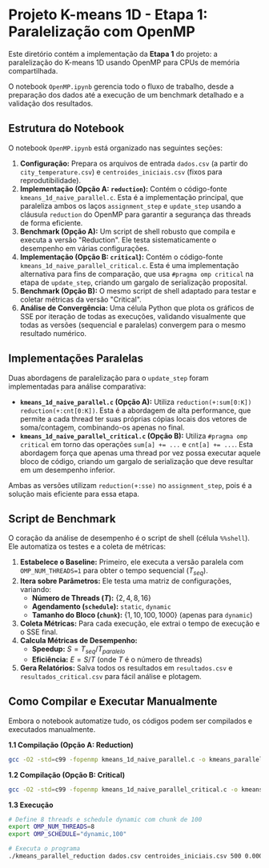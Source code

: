 # Projeto K-means 1D - Etapa 1: Paralelização com OpenMP

Este diretório contém a implementação da **Etapa 1** do projeto: a paralelização do K-means 1D usando OpenMP para CPUs de memória compartilhada.

O notebook `OpenMP.ipynb` gerencia todo o fluxo de trabalho, desde a preparação dos dados até a execução de um benchmark detalhado e a validação dos resultados.

## Estrutura do Notebook

O notebook `OpenMP.ipynb` está organizado nas seguintes seções:

1.  **Configuração:** Prepara os arquivos de entrada `dados.csv` (a partir do `city_temperature.csv`) e `centroides_iniciais.csv` (fixos para reprodutibilidade).
2.  **Implementação (Opção A: `reduction`):** Contém o código-fonte `kmeans_1d_naive_parallel.c`. Esta é a implementação principal, que paraleliza ambos os laços `assignment_step` e `update_step` usando a cláusula `reduction` do OpenMP para garantir a segurança das threads de forma eficiente.
3.  **Benchmark (Opção A):** Um script de shell robusto que compila e executa a versão "Reduction". Ele testa sistematicamente o desempenho em várias configurações.
4.  **Implementação (Opção B: `critical`):** Contém o código-fonte `kmeans_1d_naive_parallel_critical.c`. Esta é uma implementação alternativa para fins de comparação, que usa `#pragma omp critical` na etapa de `update_step`, criando um gargalo de serialização proposital.
5.  **Benchmark (Opção B):** O mesmo script de shell adaptado para testar e coletar métricas da versão "Critical".
6.  **Análise de Convergência:** Uma célula Python que plota os gráficos de SSE por iteração de todas as execuções, validando visualmente que todas as versões (sequencial e paralelas) convergem para o mesmo resultado numérico.

## Implementações Paralelas

Duas abordagens de paralelização para o `update_step` foram implementadas para análise comparativa:

* **`kmeans_1d_naive_parallel.c` (Opção A):** Utiliza `reduction(+:sum[0:K]) reduction(+:cnt[0:K])`. Esta é a abordagem de alta performance, que permite a cada thread ter suas próprias cópias locais dos vetores de soma/contagem, combinando-os apenas no final.
* **`kmeans_1d_naive_parallel_critical.c` (Opção B):** Utiliza `#pragma omp critical` em torno das operações `sum[a] += ...` e `cnt[a] += ...`. Esta abordagem força que apenas uma thread por vez possa executar aquele bloco de código, criando um gargalo de serialização que deve resultar em um desempenho inferior.

Ambas as versões utilizam `reduction(+:sse)` no `assignment_step`, pois é a solução mais eficiente para essa etapa.

## Script de Benchmark

O coração da análise de desempenho é o script de shell (célula `%%shell`). Ele automatiza os testes e a coleta de métricas:

1.  **Estabelece o Baseline:** Primeiro, ele executa a versão paralela com `OMP_NUM_THREADS=1` para obter o tempo sequencial ($T_{seq}$).
2.  **Itera sobre Parâmetros:** Ele testa uma matriz de configurações, variando:
    * **Número de Threads ($T$):** $\{2, 4, 8, 16\}$
    * **Agendamento (`schedule`):** `static`, `dynamic`
    * **Tamanho do Bloco (`chunk`):** $\{1, 10, 100, 1000\}$ (apenas para `dynamic`)
3.  **Coleta Métricas:** Para cada execução, ele extrai o tempo de execução e o SSE final.
4.  **Calcula Métricas de Desempenho:**
    * **Speedup:** $S = T_{seq} / T_{paralelo}$
    * **Eficiência:** $E = S / T$ (onde $T$ é o número de threads)
5.  **Gera Relatórios:** Salva todos os resultados em `resultados.csv` e `resultados_critical.csv` para fácil análise e plotagem.

## Como Compilar e Executar Manualmente

Embora o notebook automatize tudo, os códigos podem ser compilados e executados manualmente.

**1.1 Compilação (Opção A: Reduction)**
```bash
gcc -O2 -std=c99 -fopenmp kmeans_1d_naive_parallel.c -o kmeans_parallel_reduction -lm
```

**1.2 Compilação (Opção B: Critical)**
```bash
gcc -O2 -std=c99 -fopenmp kmeans_1d_naive_parallel_critical.c -o kmeans_parallel_critical -lm
```

**1.3 Execução**
```bash
# Define 8 threads e schedule dynamic com chunk de 100
export OMP_NUM_THREADS=8
export OMP_SCHEDULE="dynamic,100"

# Executa o programa
./kmeans_parallel_reduction dados.csv centroides_iniciais.csv 500 0.0001 sse_log.csv
```
